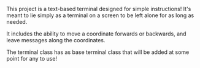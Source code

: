 This project is a text-based terminal designed for simple instructions! It's meant to lie simply as a terminal on a screen to be left alone for as long as needed.

It includes the ability to move a coordinate forwards or backwards, and leave messages along the coordinates. 

The terminal class has as base terminal class that will be added at some point for any to use!
